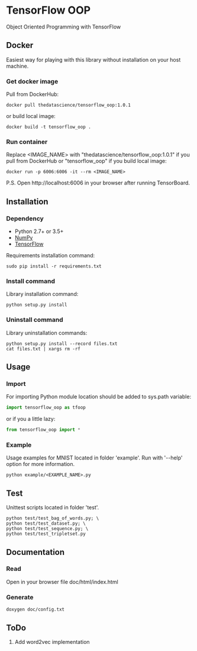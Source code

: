 # TensorFlow OOP
Object Oriented Programming with TensorFlow

## Docker
Easiest way for playing with this library without installation on your host machine.

### Get docker image
Pull from DockerHub:
```
docker pull thedatascience/tensorflow_oop:1.0.1
```
or build local image:
```
docker build -t tensorflow_oop .
```

### Run container
Replace <IMAGE_NAME> with "thedatascience/tensorflow_oop:1.0.1" if you pull from DockerHub or "tensorflow_oop" if you build local image:
```
docker run -p 6006:6006 -it --rm <IMAGE_NAME>
```
P.S. Open http://localhost:6006 in your browser after running TensorBoard.

## Installation

### Dependency
* Python 2.7+ or 3.5+
* [NumPy](https://github.com/numpy/numpy)
* [TensorFlow](https://github.com/tensorflow/tensorflow)

Requirements installation command:
```
sudo pip install -r requirements.txt
```

### Install command
Library installation command:
```
python setup.py install
```

### Uninstall command
Library uninstallation commands:
```
python setup.py install --record files.txt
cat files.txt | xargs rm -rf
```

## Usage

### Import
For importing Python module location should be added to sys.path variable:
```python
import tensorflow_oop as tfoop
```
or if you a little lazy:
```python
from tensorflow_oop import *
```

### Example
Usage examples for MNIST located in folder 'example'. Run with '--help' option for more information.
```
python example/<EXAMPLE_NAME>.py
```

## Test
Unittest scripts located in folder 'test'.
```
python test/test_bag_of_words.py; \
python test/test_dataset.py; \
python test/test_sequence.py; \
python test/test_tripletset.py
```

## Documentation

### Read
Open in your browser file doc/html/index.html

### Generate
```
doxygen doc/config.txt
```

## ToDo
1. Add word2vec implementation